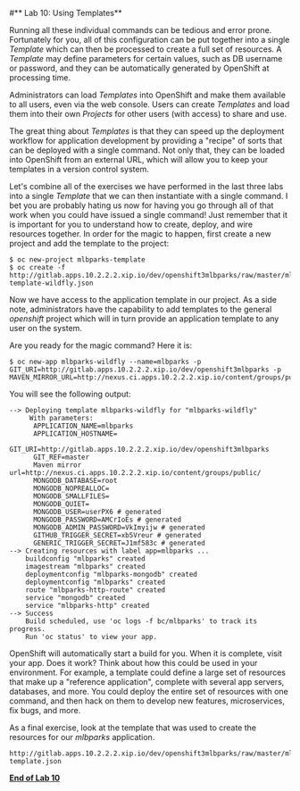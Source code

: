 #** Lab 10: Using Templates**

Running all these individual commands can be tedious and error prone.
Fortunately for you, all of this configuration can be put together into a single
*Template* which can then be processed to create a full set of resources. A
*Template* may define parameters for certain values, such as DB username or
password, and they can be automatically generated by OpenShift at processing
time.

Administrators can load *Templates* into OpenShift and make them available to
all users, even via the web console. Users can create *Templates* and load them
into their own *Projects* for other users (with access) to share and use.

The great thing about *Templates* is that they can speed up the deployment
workflow for application development by providing a "recipe" of sorts that can
be deployed with a single command.  Not only that, they can be loaded into
OpenShift from an external URL, which will allow you to keep your templates in a
version control system.

Let's combine all of the exercises we have performed in the last three labs into
a single *Template* that we can then instantiate with a single command.  I bet
you are probably hating us now for having you go through all of that work when
you could have issued a single command! Just remember that it is important for
you to understand how to create, deploy, and wire resources together.  In order
for the magic to happen, first create a new project and add the template to the
project:

````
$ oc new-project mlbparks-template
$ oc create -f http://gitlab.apps.10.2.2.2.xip.io/dev/openshift3mlbparks/raw/master/mlbparks-template-wildfly.json
````

Now we have access to the application template in our project.  As a side note, administrators have the capability to add templates to the general *openshift* project which will in turn provide an application template to any user on the system.

Are you ready for the magic command?  Here it is:

````
$ oc new-app mlbparks-wildfly --name=mlbparks -p GIT_URI=http://gitlab.apps.10.2.2.2.xip.io/dev/openshift3mlbparks -p MAVEN_MIRROR_URL=http://nexus.ci.apps.10.2.2.2.xip.io/content/groups/public/
````

You will see the following output:

````
--> Deploying template mlbparks-wildfly for "mlbparks-wildfly"
     With parameters:
      APPLICATION_NAME=mlbparks
      APPLICATION_HOSTNAME=
      GIT_URI=http://gitlab.apps.10.2.2.2.xip.io/dev/openshift3mlbparks
      GIT_REF=master
      Maven mirror url=http://nexus.ci.apps.10.2.2.2.xip.io/content/groups/public/
      MONGODB_DATABASE=root
      MONGODB_NOPREALLOC=
      MONGODB_SMALLFILES=
      MONGODB_QUIET=
      MONGODB_USER=userPX6 # generated
      MONGODB_PASSWORD=AMCrIoEs # generated
      MONGODB_ADMIN_PASSWORD=VkImyijw # generated
      GITHUB_TRIGGER_SECRET=xb5Vreur # generated
      GENERIC_TRIGGER_SECRET=J1mf583c # generated
--> Creating resources with label app=mlbparks ...
    buildconfig "mlbparks" created
    imagestream "mlbparks" created
    deploymentconfig "mlbparks-mongodb" created
    deploymentconfig "mlbparks" created
    route "mlbparks-http-route" created
    service "mongodb" created
    service "mlbparks-http" created
--> Success
    Build scheduled, use 'oc logs -f bc/mlbparks' to track its progress.
    Run 'oc status' to view your app.
````

OpenShift will automatically start a build for you. When it is complete, visit
your app. Does it work? Think about how this could be used in your environment.
For example, a template could define a large set of resources that make up a
"reference application", complete with several app servers, databases, and more.
You could deploy the entire set of resources with one command, and then hack on
them to develop new features, microservices, fix bugs, and more.

As a final exercise, look at the template that was used to create the
resources for our *mlbparks* application.

````
http://gitlab.apps.10.2.2.2.xip.io/dev/openshift3mlbparks/raw/master/mlbparks-template.json
````

**[End of Lab 10](/)**
